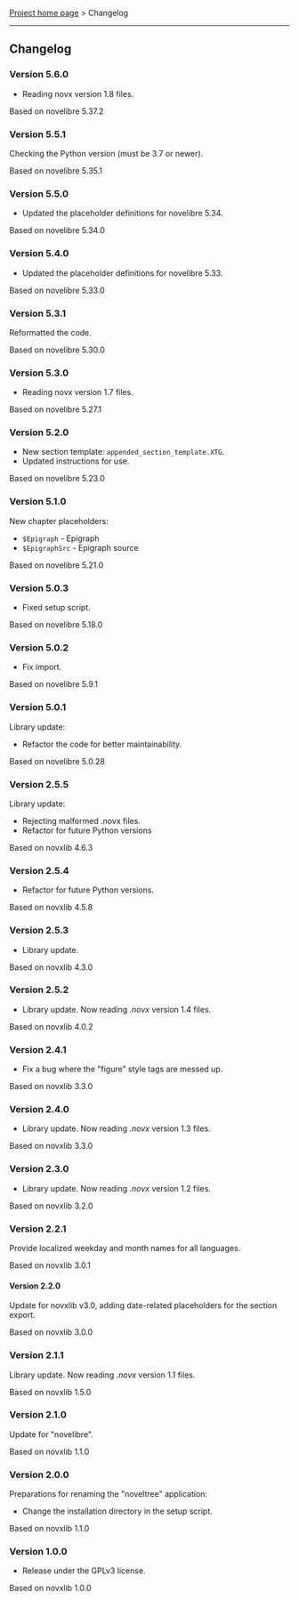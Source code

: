 [Project home page](../) > Changelog

------------------------------------------------------------------------

## Changelog

### Version 5.6.0

- Reading novx version 1.8 files.

Based on novelibre 5.37.2


### Version 5.5.1

Checking the Python version (must be 3.7 or newer).

Based on novelibre 5.35.1


### Version 5.5.0

- Updated the placeholder definitions for novelibre 5.34.

Based on novelibre 5.34.0


### Version 5.4.0

- Updated the placeholder definitions for novelibre 5.33.

Based on novelibre 5.33.0


### Version 5.3.1

Reformatted the code.

Based on novelibre 5.30.0


### Version 5.3.0

- Reading novx version 1.7 files.

Based on novelibre 5.27.1


### Version 5.2.0

- New section template: `appended_section_template.XTG`.
- Updated instructions for use.

Based on novelibre 5.23.0


### Version 5.1.0 

New chapter placeholders:
-   `$Epigraph` - Epigraph
-   `$EpigraphSrc` - Epigraph source

Based on novelibre 5.21.0


### Version 5.0.3

- Fixed setup script.

Based on novelibre 5.18.0


### Version 5.0.2

- Fix import.

Based on novelibre 5.9.1

### Version 5.0.1

Library update:
- Refactor the code for better maintainability.

Based on novelibre 5.0.28

### Version 2.5.5

Library update:
- Rejecting malformed .novx files.
- Refactor for future Python versions

Based on novxlib 4.6.3

### Version 2.5.4

- Refactor for future Python versions.

Based on novxlib 4.5.8

### Version 2.5.3

- Library update.

Based on novxlib 4.3.0

### Version 2.5.2

- Library update. Now reading *.novx* version 1.4 files.

Based on novxlib 4.0.2

### Version 2.4.1

- Fix a bug where the "figure" style tags are messed up. 

Based on novxlib 3.3.0

### Version 2.4.0

- Library update. Now reading *.novx* version 1.3 files.

Based on novxlib 3.3.0

### Version 2.3.0

- Library update. Now reading *.novx* version 1.2 files.

Based on novxlib 3.2.0

### Version 2.2.1

Provide localized weekday and month names for all languages.

Based on novxlib 3.0.1

#### Version 2.2.0

Update for novxlib v3.0, adding date-related placeholders for the section export.

Based on novxlib 3.0.0

### Version 2.1.1

Library update.
Now reading *.novx* version 1.1 files. 

Based on novxlib 1.5.0

### Version 2.1.0

Update for "novelibre".

Based on novxlib 1.1.0

### Version 2.0.0

Preparations for renaming the "noveltree" application:
- Change the installation directory in the setup script.

Based on novxlib 1.1.0

### Version 1.0.0

- Release under the GPLv3 license.

Based on novxlib 1.0.0
